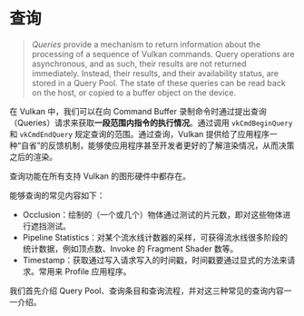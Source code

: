 # 查询

> *Queries* provide a mechanism to return information about the processing of a sequence of Vulkan commands. Query operations are asynchronous, and as such, their results are not returned immediately. Instead, their results, and their availability status, are stored in a Query Pool. The state of these queries can be read back on the host, or copied to a buffer object on the device.

在 Vulkan 中，我们可以在向 Command Buffer 录制命令时通过提出查询（Queries）请求来获取**一段范围内指令的执行情况**。通过调用 `vkCmdBeginQuery` 和 `vkCmdEndQuery` 规定查询的范围。通过查询，Vulkan 提供给了应用程序一种“自省”的反馈机制，能够使应用程序甚至开发者更好的了解渲染情况，从而决策之后的渲染。

查询功能在所有支持 Vulkan 的图形硬件中都存在。

能够查询的常见内容如下：

* Occlusion：绘制的（一个或几个）物体通过测试的片元数，即对这些物体进行遮挡测试。
* Pipeline Statistics：对某个流水线计数器的采样，可获得流水线很多阶段的统计数据，例如顶点数、Invoke 的 Fragment Shader 数等。
* Timestamp：获取通过写入请求写入的时间戳，时间戳要通过显式的方法来请求。常用来 Profile 应用程序。

我们首先介绍 Query Pool、查询条目和查询流程，并对这三种常见的查询内容一一介绍。

